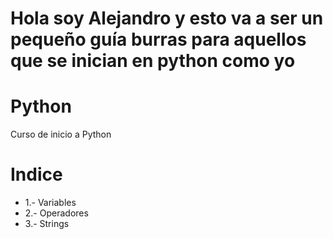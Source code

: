 # Hola soy Alejandro y esto va a ser un pequeño guía burras para aquellos que se inician en python como yo

# Python
Curso de inicio a Python

# Indice
- 1.- Variables
- 2.- Operadores
- 3.- Strings
